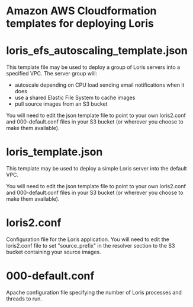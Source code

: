Amazon AWS Cloudformation templates for deploying Loris
===========

# loris_efs_autoscaling_template.json

This template file may be used to deploy a group of
Loris servers into a specified VPC.
The server group will:
 * autoscale depending on CPU load sending email notifications when it does
 * use a shared Elastic File System to cache images
 * pull source images from an S3 bucket

You will need to edit the json template file to point to your own loris2.conf and 000-default.conf
files in your S3 bucket (or wherever you choose to make them available).

# loris_template.json

This template may be used to deploy a simple Loris server into
the default VPC.

You will need to edit the json template file to point to your own loris2.conf and 000-default.conf
files in your S3 bucket (or wherever you choose to make them available).

# loris2.conf

Configuration file for the Loris application.  You will need to edit the loris2.conf file to set
 "source_prefix" in the resolver section to the S3 bucket containing your source images.

# 000-default.conf

Apache configuration file specifying the number of Loris processes and threads to run.
